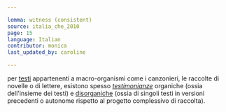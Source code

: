 ```yaml
---

lemma: witness (consistent)
source: italia_che_2010
page: 15
language: Italian
contributor: monica
last_updated_by: caroline

---
```


per [testi](text.html) appartenenti a macro-organismi come i canzonieri, le raccolte di novelle o di lettere, esistono spesso _[testimonianze](witness.html)_ organiche (ossia dell'insieme dei testi) e [disorganiche](witnessInconsistent.html) (ossia di singoli testi in versioni precedenti o autonome rispetto al progetto complessivo di raccolta).
